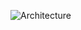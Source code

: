 


  ![Architecture](https://github.com/user-attachments/assets/9055ac10-3448-439e-aa74-ebd0851d02fd)

